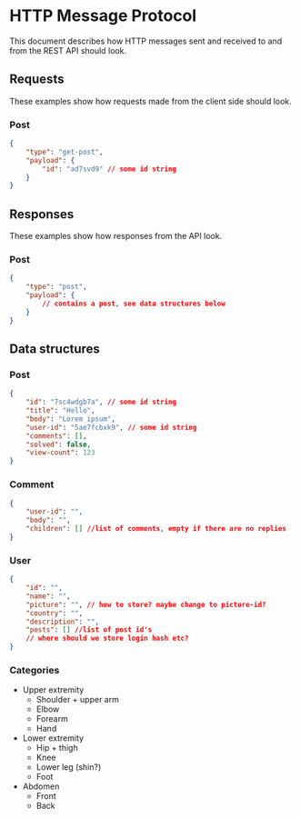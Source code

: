 # HTTP Message Protocol
This document describes how HTTP messages sent and received to and from the REST API should look.

## Requests
These examples show how requests made from the client side should look.

### Post
```json
{
	"type": "get-post",
	"payload": {
		"id": "ad7svd9" // some id string
	}
}
```

## Responses
These examples show how responses from the API look.

### Post
```json
{
	"type": "post",
	"payload": {
		// contains a post, see data structures below
	}
}
```

## Data structures
### Post
```json
{
	"id": "7sc4wdgb7a", // some id string
	"title": "Hello",
	"body": "Lorem ipsum",
	"user-id": "5ae7fcbxk9", // some id string
	"comments": [],
	"solved": false,
	"view-count": 123
}
```

### Comment
```json
{
	"user-id": "",
	"body": "",
	"children": [] //list of comments, empty if there are no replies
}
```

### User
```json
{
	"id": "",
	"name": "",
	"picture": "", // how to store? maybe change to picture-id?
	"country": "",
	"description": "",
	"posts": [] //list of post id's
	// where should we store login hash etc?
}
```

### Categories
- Upper extremity
	- Shoulder + upper arm
	- Elbow
	- Forearm
	- Hand
- Lower extremity
	- Hip + thigh
	- Knee
	- Lower leg (shin?)
	- Foot
- Abdomen
	- Front
	- Back
